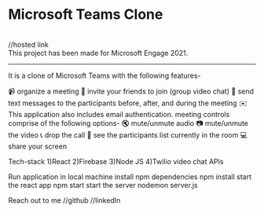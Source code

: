 <h1>Microsoft Teams Clone</h1><br/>
//hosted link<br/>
This project has been made for Microsoft Engage 2021. <br/>
<hr/>
It is a clone of Microsoft Teams with the following features-

 :video_camera: organize a meeting 
:two_women_holding_hands: invite your friends to join (group video chat)
:speech_balloon: send text messages to the participants before, after, and during the meeting
:envelope: This application also includes email authentication.
meeting controls comprise of the following options-
	:mute: mute/unmute audio
	:camera: mute/unmute the video
	:telephone_receiver: drop the call
	:two_men_holding_hands: see the participants list currently in the room
	:computer: share your screen

Tech-stack 
1)React
2)Firebase
3)Node JS
4)Twilio video chat APIs

Run application in local machine
install npm dependencies
	 npm install
start the react app 
	npm start
start the server 
	nodemon server.js

Reach out to me
//github
//linkedIn
